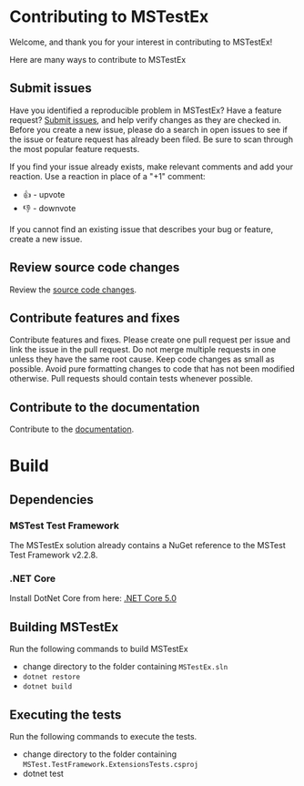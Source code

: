 # Contributing to MSTestEx
Welcome, and thank you for your interest in contributing to MSTestEx!

Here are many ways to contribute to MSTestEx
## Submit issues
Have you identified a reproducible problem in MSTestEx? Have a feature request? [Submit issues](https://github.com/pvlakshm/MSTestEx/issues), and help verify changes as they are checked in. Before you create a new issue, please do a search in open issues to see if the issue or feature request has already been filed. Be sure to scan through the most popular feature requests.

If you find your issue already exists, make relevant comments and add your reaction. Use a reaction in place of a "+1" comment:

- 👍 - upvote
- 👎 - downvote

If you cannot find an existing issue that describes your bug or feature, create a new issue.

## Review source code changes
Review the [source code changes](https://github.com/pvlakshm/MSTestEx/pulls).

## Contribute features and fixes
Contribute features and fixes.
Please create one pull request per issue and link the issue in the pull request. Do not merge multiple requests in one unless they have the same root cause. Keep code changes as small as possible. Avoid pure formatting changes to code that has not been modified otherwise. Pull requests should contain tests whenever possible.

## Contribute to the documentation
Contribute to the [documentation](./docs).

# Build
## Dependencies
### MSTest Test Framework
The MSTestEx solution already contains a NuGet reference to the MSTest Test Framework v2.2.8.

### .NET Core
Install DotNet Core from here: [.NET Core 5.0](https://dotnet.microsoft.com/download/dotnet/5.0)

## Building MSTestEx
Run the following commands to build MSTestEx
- change directory to the folder containing ```MSTestEx.sln```
- ```dotnet restore```
- ```dotnet build```

## Executing the tests
Run the following commands to execute the tests.
- change directory to the folder containing ```MSTest.TestFramework.ExtensionsTests.csproj```
- dotnet test
